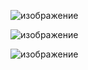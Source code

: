 ![изображение](https://github.com/AlexandrSentsov/shop/assets/65184014/26cc328e-0e14-4e2b-ab53-29ad9fe7d0eb)

![изображение](https://github.com/AlexandrSentsov/shop/assets/65184014/deff08aa-a01c-44f9-b344-b578b2eac2ac)

![изображение](https://github.com/AlexandrSentsov/shop/assets/65184014/e2c69d72-9a46-4ff2-bcb1-f0a241b62944)
